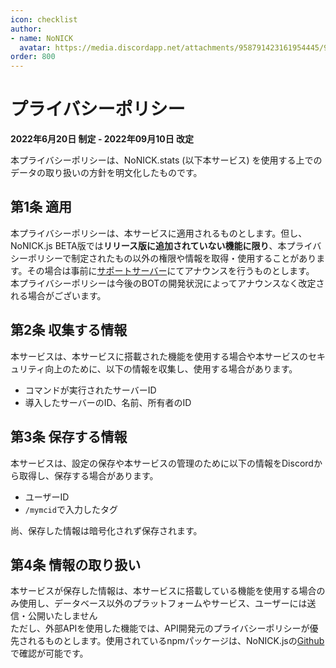 ```yaml
---
icon: checklist
author: 
- name: NoNICK
  avatar: https://media.discordapp.net/attachments/958791423161954445/975266759529623652/-3.png?width=663&height=663
order: 800
---
```

# プライバシーポリシー

**2022年6月20日 制定 - 2022年09月10日 改定**<br>

本プライバシーポリシーは、NoNICK.stats (以下本サービス) を使用する上でのデータの取り扱いの方針を明文化したものです。<br>

## 第1条 適用
本プライバシーポリシーは、本サービスに適用されるものとします。但し、NoNICK.js BETA版では**リリース版に追加されていない機能に限り**、本プライバシーポリシーで制定されたもの以外の権限や情報を取得・使用することがあります。その場合は事前に[サポートサーバー](https://discord.gg/fVcjCNn733)にてアナウンスを行うものとします。<br>
本プライバシーポリシーは今後のBOTの開発状況によってアナウンスなく改定される場合がございます。

## 第2条 収集する情報
本サービスは、本サービスに搭載された機能を使用する場合や本サービスのセキュリティ向上のために、以下の情報を収集し、使用する場合があります。
* コマンドが実行されたサーバーID
* 導入したサーバーのID、名前、所有者のID

## 第3条 保存する情報
本サービスは、設定の保存や本サービスの管理のために以下の情報をDiscordから取得し、保存する場合があります。
* ユーザーID
* `/mymcid`で入力したタグ

尚、保存した情報は暗号化されず保存されます。

## 第4条 情報の取り扱い
本サービスが保存した情報は、本サービスに搭載している機能を使用する場合のみ使用し、データベース以外のプラットフォームやサービス、ユーザーには送信・公開いたしません<br>ただし、外部APIを使用した機能では、API開発元のプライバシーポリシーが優先されるものとします。使用されているnpmパッケージは、NoNICK.jsの[Github](https://github.com/nonick-mc/DiscordBot-NoNick.stats)で確認が可能です。